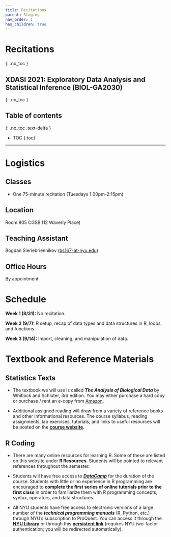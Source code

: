 ```yaml
---
title: Recitations
parent: Staging
nav_order: 1
has_children: true
---
```


# Recitations
{: .no_toc }
## XDASI 2021: Exploratory Data Analysis and Statistical Inference (BIOL-GA2030)
{: .no_toc }

## Table of contents
{: .no_toc .text-delta }

- TOC
{:toc}

---



# Logistics

## Classes
+ One 75-minute recitation (Tuesdays 1:00pm-2:15pm)

## Location
Room 805 CGSB (12 Waverly Place)

## Teaching Assistant
Bogdan Sieriebriennikov ([bs167-at-nyu.edu](mailto:bs167@nyu.edu))

## Office Hours
By appointment



# Schedule

**Week 1 (8/31):** No recitation.

**Week 2 (9/7):** R setup, recap of data types and data structures in R, loops, and functions.

**Week 3 (9/14):** Import, cleaning, and manipulation of data.



# Textbook and Reference Materials

## Statistics Texts

*   The textbook we will use is called ***The Analysis of Biological Data*** by Whitlock and Schluter, 3rd edition. You may either purchase a hard copy or purchase / rent an e-copy from [Amazon](https://smile.amazon.com/dp/B081ZH5PL2).

*   Additional assigned reading will draw from a variety of reference books and other informational resources. The course syllabus, reading assignments, lab exercises, tutorials, and links to useful resources will be posted on the **[course website](https://xdasi.bio.nyu.edu/)**.

## R Coding

*   There are many online resources for learning R. Some of these are listed on this website under **R Resources**. Students will be pointed to relevant references throughout the semester.

*   Students will have free access to ***[DataCamp](http://www.datacamp.com/)*** for the duration of the course. Students with little or no experience in R programming are encouraged to **complete the first series of online tutorials prior to the first class** in order to familiarize them with R programming concepts, syntax, operators, and data structures.

*   All NYU students have free access to electronic versions of a large number of the ***technical programming manuals*** (R, Python, etc.) through NYU’s subscription to ProQuest. You can access it through the **[NYU Library](https://guides.nyu.edu/az.php?q=safari)** or through this **[persistent link](https://persistent.library.nyu.edu/arch/NYU01272)** (requires NYU two-factor authentication; you will be redirected automatically).
